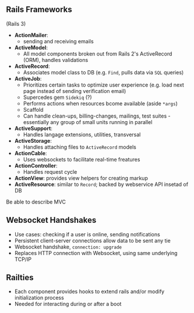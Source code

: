 ## Rails Frameworks 

(Rails 3)

- __ActionMailer__: 
    - sending and receiving emails  
- __ActiveModel__: 
    - All model components broken out from Rails 2's ActiveRecord (ORM), handles validations 
- __ActiveRecord__: 
    - Associates model class to DB (e.g. `Find`, pulls data via `SQL` queries)
- __ActiveJob__: 
    - Prioritizes certain tasks to optimize user experience (e.g. load next page instead of sending verification email)
    - Supercedes gem `Sidekiq` (?)
    - Performs actions when resources bcome available (aside `*args`)
    - Scaffold 
    - Can handle clean-ups, billing-changes, mailings, test suites - essentially any group of small units running in parallel 
- __ActiveSupport__: 
    - Handles langage extensions, utilities, transversal 
- __ActiveStorage__: 
    - Handles attaching files to `ActiveRecord` models 
- __ActionCable__: 
    - Uses websockets to facilitate real-time freatures 
- __ActionController__: 
    - Handles request cycle 
- __ActionView__: provides view helpers for creating markup 
- __ActiveResource__: similar to `Record`; backed by webservice API insetad of DB

Be able to describe MVC 

## Websocket Handshakes 
- Use cases: checking if a user is online, sending notifications 
- Persistent client-server connections allow data to be sent any tie 
- Websocket handshake, `connection: upgrade`
- Replaces HTTP connection with Websocket, using same underlying TCP/IP

## Railties 
- Each component provides hooks to extend rails and/or modify initialization process 
- Needed for interacting during or after a boot 
